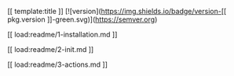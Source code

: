 [[ template:title ]] [![version](https://img.shields.io/badge/version-[[ pkg.version ]]-green.svg)](https://semver.org)

[[ load:readme/1-installation.md ]] 

[[ load:readme/2-init.md ]]

[[ load:readme/3-actions.md ]]